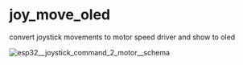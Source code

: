 # joy_move_oled
convert joystick movements to motor speed driver and show to oled

![esp32__joystick_command_2_motor__schema](https://github.com/user-attachments/assets/127a4f9f-e368-4243-b4a4-f2f379810d47)
